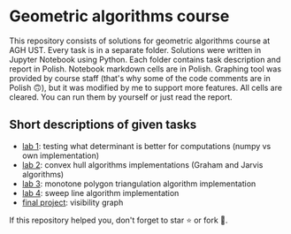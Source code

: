 # Geometric algorithms course

This repository consists of solutions for geometric algorithms course at AGH UST. Every task is in a separate folder. Solutions were written in Jupyter Notebook using Python. Each folder contains task description and report in Polish. Notebook markdown cells are in Polish. Graphing tool was provided by course staff (that's why some of the code comments are in Polish 🙃), but it was modified by me to support more features. All cells are cleared. You can run them by yourself or just read the report.

## Short descriptions of given tasks

- [lab 1](https://github.com/pklatka/geometric-algorithms-course/tree/main/Lab%201): testing what determinant is better for computations (numpy vs own implementation)
- [lab 2](https://github.com/pklatka/geometric-algorithms-course/tree/main/Lab%202): convex hull algorithms implementations (Graham and Jarvis algorithms)
- [lab 3](https://github.com/pklatka/geometric-algorithms-course/tree/main/Lab%203): monotone polygon triangulation algorithm implementation
- [lab 4](https://github.com/pklatka/geometric-algorithms-course/tree/main/Lab%204): sweep line algorithm implementation
- [final project](https://github.com/pklatka/visibility-graph): visibility graph

If this repository helped you, don't forget to star ⭐️ or fork 🤪.
